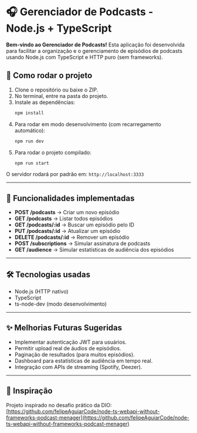 
# 🎧 Gerenciador de Podcasts - Node.js + TypeScript

**Bem-vindo ao Gerenciador de Podcasts!**
Esta aplicação foi desenvolvida para facilitar a organização e o gerenciamento de episódios de podcasts usando Node.js com TypeScript e HTTP puro (sem frameworks).

## 🚀 Como rodar o projeto

1. Clone o repositório ou baixe o ZIP.
2. No terminal, entre na pasta do projeto.
3. Instale as dependências:
   ```bash
   npm install
   ```
4. Para rodar em modo desenvolvimento (com recarregamento automático):
   ```bash
   npm run dev
   ```
5. Para rodar o projeto compilado:
   ```bash
   npm run start
   ```

O servidor rodará por padrão em: `http://localhost:3333`

---

## 🎯 Funcionalidades implementadas

- **POST /podcasts** → Criar um novo episódio
- **GET /podcasts** → Listar todos episódios
- **GET /podcasts/:id** → Buscar um episódio pelo ID
- **PUT /podcasts/:id** → Atualizar um episódio
- **DELETE /podcasts/:id** → Remover um episódio
- **POST /subscriptions** → Simular assinatura de podcasts
- **GET /audience** → Simular estatísticas de audiência dos episódios

---

## 🛠️ Tecnologias usadas

- Node.js (HTTP nativo)
- TypeScript
- ts-node-dev (modo desenvolvimento)

---

## ✨ Melhorias Futuras Sugeridas

- Implementar autenticação JWT para usuários.
- Permitir upload real de áudios de episódios.
- Paginação de resultados (para muitos episódios).
- Dashboard para estatísticas de audiência em tempo real.
- Integração com APIs de streaming (Spotify, Deezer).

---

## 📝 Inspiração

Projeto inspirado no desafio prático da DIO:
[https://github.com/felipeAguiarCode/node-ts-webapi-without-frameworks-podcast-menager](https://github.com/felipeAguiarCode/node-ts-webapi-without-frameworks-podcast-menager)
